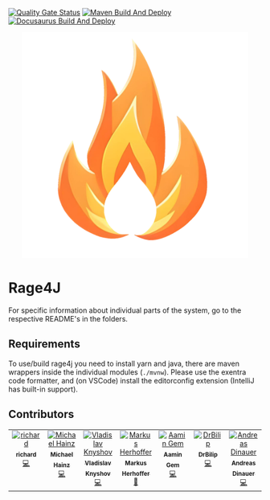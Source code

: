 [![Quality Gate Status](https://sonarcloud.io/api/project_badges/measure?project=explore-de_rage4j&metric=alert_status)](https://sonarcloud.io/summary/new_code?id=explore-de_rage4j)
[![Maven Build And Deploy](https://github.com/explore-de/rage4j/actions/workflows/maven.yml/badge.svg)](https://github.com/explore-de/rage4j/actions/workflows/maven.yml)
[![Docusaurus Build And Deploy](https://github.com/explore-de/rage4j/actions/workflows/docusaurus.yml/badge.svg)](https://github.com/explore-de/rage4j/actions/workflows/docusaurus.yml)

<div align="center">
    <img src="docusaurus/static/img/rage4j.png" alt="rage4j" width="450" height="450">
</div>

# Rage4J

For specific information about individual parts of the system,
go to the respective README's in the folders.

## Requirements

To use/build rage4j you need to install yarn and java,
there are maven wrappers inside the individual modules
(`./mvnw`). Please use the exentra code formatter, and
(on VSCode) install the editorconfig extension (IntelliJ has
built-in support).


## Contributors

<!-- ALL-CONTRIBUTORS-LIST:START - Do not remove or modify this section -->
<!-- prettier-ignore-start -->
<!-- markdownlint-disable -->
<table>
  <tbody>
    <tr>
      <td align="center" valign="top" width="14.28%"><a href="http://ris5266.github.io"><img src="https://avatars.githubusercontent.com/u/86254687?v=4?s=100" width="100px;" alt="richard"/><br /><sub><b>richard</b></sub></a><br /><a href="#code-ris5266" title="Code">💻</a></td>
      <td align="center" valign="top" width="14.28%"><a href="https://social.mymiggi.de/@miggi"><img src="https://avatars.githubusercontent.com/u/70092362?v=4?s=100" width="100px;" alt="Michael Hainz"/><br /><sub><b>Michael Hainz</b></sub></a><br /><a href="#code-MiggiV2" title="Code">💻</a></td>
      <td align="center" valign="top" width="14.28%"><a href="https://github.com/vladislavkn"><img src="https://avatars.githubusercontent.com/u/51641565?v=4?s=100" width="100px;" alt="Vladislav Knyshov"/><br /><sub><b>Vladislav Knyshov</b></sub></a><br /><a href="#code-vladislavkn" title="Code">💻</a></td>
      <td align="center" valign="top" width="14.28%"><a href="http://explore.de"><img src="https://avatars.githubusercontent.com/u/545499?v=4?s=100" width="100px;" alt="Markus Herhoffer"/><br /><sub><b>Markus Herhoffer</b></sub></a><br /><a href="#projectManagement-d135-1r43" title="Project Management">📆</a></td>
      <td align="center" valign="top" width="14.28%"><a href="https://github.com/babyygemperor"><img src="https://avatars.githubusercontent.com/u/25747019?v=4?s=100" width="100px;" alt="Aamin Gem"/><br /><sub><b>Aamin Gem</b></sub></a><br /><a href="#code-babyygemperor" title="Code">💻</a></td>
      <td align="center" valign="top" width="14.28%"><a href="https://github.com/vvilip"><img src="https://avatars.githubusercontent.com/u/115623345?v=4?s=100" width="100px;" alt="DrBilip"/><br /><sub><b>DrBilip</b></sub></a><br /><a href="#code-vvilip" title="Code">💻</a></td>
      <td align="center" valign="top" width="14.28%"><a href="https://github.com/Andy1734"><img src="https://avatars.githubusercontent.com/u/94300201?v=4?s=100" width="100px;" alt="Andreas Dinauer"/><br /><sub><b>Andreas Dinauer</b></sub></a><br /><a href="#code-Andy1734" title="Code">💻</a></td>
    </tr>
  </tbody>
</table>

<!-- markdownlint-restore -->
<!-- prettier-ignore-end -->

<!-- ALL-CONTRIBUTORS-LIST:END -->
